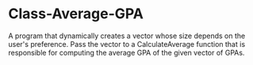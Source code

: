 # Class-Average-GPA
A program that dynamically creates a vector whose size depends on the user's preference. Pass the vector to a CalculateAverage function that is responsible for computing the average GPA of the given vector of GPAs.
